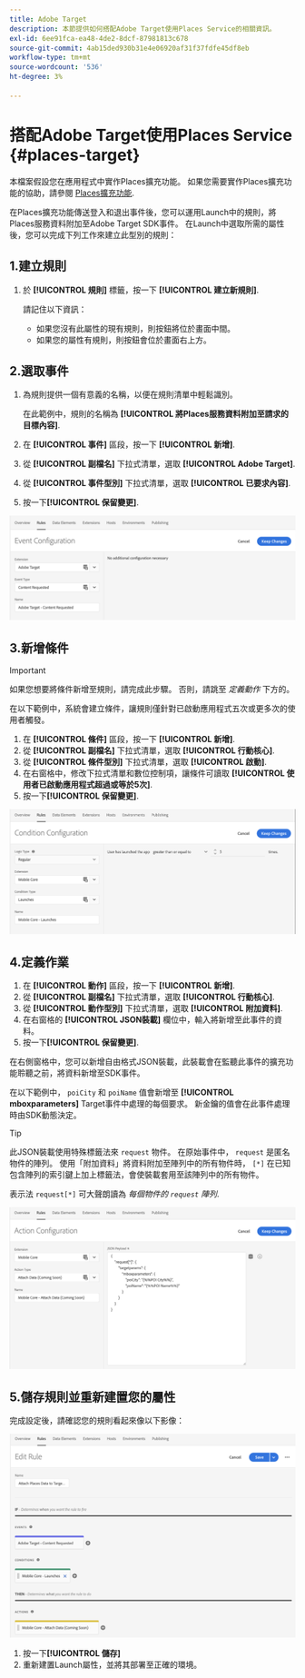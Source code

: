 ```yaml
---
title: Adobe Target
description: 本節提供如何搭配Adobe Target使用Places Service的相關資訊。
exl-id: 6ee91fca-ea48-4de2-8dcf-87981813c678
source-git-commit: 4ab15ded930b31e4e06920af31f37fdfe45df8eb
workflow-type: tm+mt
source-wordcount: '536'
ht-degree: 3%

---
```


# 搭配Adobe Target使用Places Service {#places-target}

本檔案假設您在應用程式中實作Places擴充功能。 如果您需要實作Places擴充功能的協助，請參閱 [Places擴充功能](/help/places-ext-aep-sdks/places-extension/places-extension.md).

在Places擴充功能傳送登入和退出事件後，您可以運用Launch中的規則，將Places服務資料附加至Adobe Target SDK事件。 在Launch中選取所需的屬性後，您可以完成下列工作來建立此型別的規則：

## 1.建立規則

1. 於 **[!UICONTROL 規則]** 標籤，按一下 **[!UICONTROL 建立新規則]**.

   請記住以下資訊：

   * 如果您沒有此屬性的現有規則，則按鈕將位於畫面中間。
   * 如果您的屬性有規則，則按鈕會位於畫面右上方。

## 2.選取事件

1. 為規則提供一個有意義的名稱，以便在規則清單中輕鬆識別。

   在此範例中，規則的名稱為 **[!UICONTROL 將Places服務資料附加至請求的目標內容]**.

1. 在 **[!UICONTROL 事件]** 區段，按一下 **[!UICONTROL 新增]**.
1. 從 **[!UICONTROL 副檔名]** 下拉式清單，選取 **[!UICONTROL Adobe Target]**.
1. 從 **[!UICONTROL 事件型別]** 下拉式清單，選取 **[!UICONTROL 已要求內容]**.
1. 按一下&#x200B;**[!UICONTROL 保留變更]**.

![新增事件](/help/assets/ad-setEvent_target.png)

## 3.新增條件

>[!IMPORTANT]
>
>如果您想要將條件新增至規則，請完成此步驟。 否則，請跳至 *定義動作* 下方的。

在以下範例中，系統會建立條件，讓規則僅針對已啟動應用程式五次或更多次的使用者觸發。

1. 在 **[!UICONTROL 條件]** 區段，按一下 **[!UICONTROL 新增]**.
1. 從 **[!UICONTROL 副檔名]** 下拉式清單，選取 **[!UICONTROL 行動核心]**.
1. 從 **[!UICONTROL 條件型別]** 下拉式清單，選取 **[!UICONTROL 啟動]**.
1. 在右窗格中，修改下拉式清單和數位控制項，讓條件可讀取 **[!UICONTROL 使用者已啟動應用程式超過或等於5次]**.
1. 按一下&#x200B;**[!UICONTROL 保留變更]**.

![新增條件](/help/assets/ad-setCondition_target.png)

## 4.定義作業

1. 在 **[!UICONTROL 動作]** 區段，按一下 **[!UICONTROL 新增]**.
1. 從 **[!UICONTROL 副檔名]** 下拉式清單，選取 **[!UICONTROL 行動核心]**.
1. 從 **[!UICONTROL 動作型別]** 下拉式清單，選取 **[!UICONTROL 附加資料]**.
1. 在右窗格的 **[!UICONTROL JSON裝載]** 欄位中，輸入將新增至此事件的資料。
1. 按一下&#x200B;**[!UICONTROL 保留變更]**.

在右側窗格中，您可以新增自由格式JSON裝載，此裝載會在監聽此事件的擴充功能聆聽之前，將資料新增至SDK事件。

在以下範例中， `poiCity` 和 `poiName` 值會新增至 **[!UICONTROL mboxparameters]** Target事件中處理的每個要求。 新金鑰的值會在此事件處理時由SDK動態決定。

>[!TIP]
>
>此JSON裝載使用特殊標籤法來 `request` 物件。 在原始事件中， `request` 是匿名物件的陣列。 使用「附加資料」將資料附加至陣列中的所有物件時， `[*]` 在已知包含陣列的索引鍵上加上標籤法，會使裝載套用至該陣列中的所有物件。
>
>表示法 `request[*]` 可大聲朗讀為 _每個物件的 `request` 陣列_.

![定義動作](/help/assets/ad-setAction-target.png)

## 5.儲存規則並重新建置您的屬性

完成設定後，請確認您的規則看起來像以下影像：

![已完成規則](/help/assets/ad-ruleComplete-target.png)

1. 按一下&#x200B;**[!UICONTROL 儲存]**
1. 重新建置Launch屬性，並將其部署至正確的環境。
